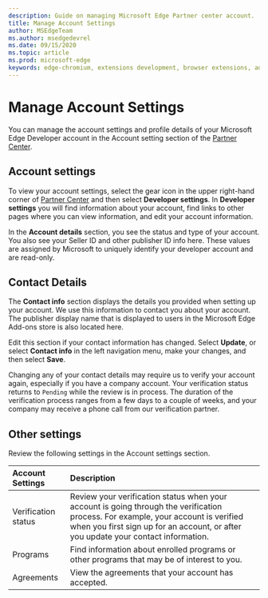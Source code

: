 ```yaml
---
description: Guide on managing Microsoft Edge Partner center account.
title: Manage Account Settings
author: MSEdgeTeam
ms.author: msedgedevrel
ms.date: 09/15/2020
ms.topic: article
ms.prod: microsoft-edge
keywords: edge-chromium, extensions development, browser extensions, addons, partner center, developer
---
```


# Manage Account Settings  

You can manage the account settings and profile details of your Microsoft Edge Developer account in the Account setting section of the [Partner Center][MicrosoftPartnerCenter].  

## Account settings  

To view your account settings, select the gear icon in the upper right-hand corner of [Partner Center][MicrosoftPartnerCenter] and then select **Developer settings**.  In **Developer settings** you will find information about your account, find links to other pages where you can view information, and edit your account information.  

In the **Account details** section, you see the status and type of your account.  You also see your Seller ID and other publisher ID info here.  These values are assigned by Microsoft to uniquely identify your developer account and are read-only.  

## Contact Details  

The **Contact info** section displays the details you provided when setting up your account.  We use this information to contact you about your account.  The publisher display name that is displayed to users in the Microsoft Edge Add-ons store is also located here. 
  
Edit this section if your contact information has changed. Select **Update**, or select **Contact info** in the left navigation menu, make your changes, and then select **Save**.  

Changing any of your contact details may require us to verify your account again, especially if you have a company account.  Your verification status returns to `Pending` while the review is in process.  The duration of the verification process ranges from a few days to a couple of weeks, and your company may receive a phone call from our verification partner.  

## Other settings  

Review the following settings in the Account settings section.  

| Account Settings | Description |  
|:--- |:--- |  
| Verification status | Review your verification status when your account is going through the verification process. For example, your account is verified when you first sign up for an account, or after you update your contact information. |  
| Programs | Find information about enrolled programs or other programs that may be of interest to you.  
| Agreements | View the agreements that your account has accepted. |  

<!-- image links -->  

<!-- links -->  

[MicrosoftPartnerCenter]: https://partner.microsoft.com/dashboard/microsoftedge/public/login?ref=dd "Partner Center"  
